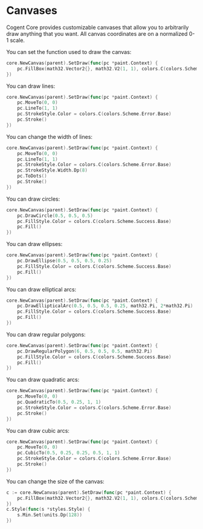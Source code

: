 # Canvases

Cogent Core provides customizable canvases that allow you to arbitrarily draw anything that you want. All canvas coordinates are on a normalized 0-1 scale.

You can set the function used to draw the canvas:

```Go
core.NewCanvas(parent).SetDraw(func(pc *paint.Context) {
    pc.FillBox(math32.Vector2{}, math32.V2(1, 1), colors.C(colors.Scheme.Primary.Base))
})
```

You can draw lines:

```Go
core.NewCanvas(parent).SetDraw(func(pc *paint.Context) {
    pc.MoveTo(0, 0)
    pc.LineTo(1, 1)
    pc.StrokeStyle.Color = colors.C(colors.Scheme.Error.Base)
    pc.Stroke()
})
```

You can change the width of lines:

```Go
core.NewCanvas(parent).SetDraw(func(pc *paint.Context) {
    pc.MoveTo(0, 0)
    pc.LineTo(1, 1)
    pc.StrokeStyle.Color = colors.C(colors.Scheme.Error.Base)
    pc.StrokeStyle.Width.Dp(8)
    pc.ToDots()
    pc.Stroke()
})
```

You can draw circles:

```Go
core.NewCanvas(parent).SetDraw(func(pc *paint.Context) {
    pc.DrawCircle(0.5, 0.5, 0.5)
    pc.FillStyle.Color = colors.C(colors.Scheme.Success.Base)
    pc.Fill()
})
```

You can draw ellipses:

```Go
core.NewCanvas(parent).SetDraw(func(pc *paint.Context) {
    pc.DrawEllipse(0.5, 0.5, 0.5, 0.25)
    pc.FillStyle.Color = colors.C(colors.Scheme.Success.Base)
    pc.Fill()
})
```

You can draw elliptical arcs:

```Go
core.NewCanvas(parent).SetDraw(func(pc *paint.Context) {
    pc.DrawEllipticalArc(0.5, 0.5, 0.5, 0.25, math32.Pi, 2*math32.Pi)
    pc.FillStyle.Color = colors.C(colors.Scheme.Success.Base)
    pc.Fill()
})
```

You can draw regular polygons:

```Go
core.NewCanvas(parent).SetDraw(func(pc *paint.Context) {
    pc.DrawRegularPolygon(6, 0.5, 0.5, 0.5, math32.Pi)
    pc.FillStyle.Color = colors.C(colors.Scheme.Success.Base)
    pc.Fill()
})
```

You can draw quadratic arcs:

```Go
core.NewCanvas(parent).SetDraw(func(pc *paint.Context) {
    pc.MoveTo(0, 0)
    pc.QuadraticTo(0.5, 0.25, 1, 1)
    pc.StrokeStyle.Color = colors.C(colors.Scheme.Error.Base)
    pc.Stroke()
})
```

You can draw cubic arcs:

```Go
core.NewCanvas(parent).SetDraw(func(pc *paint.Context) {
    pc.MoveTo(0, 0)
    pc.CubicTo(0.5, 0.25, 0.25, 0.5, 1, 1)
    pc.StrokeStyle.Color = colors.C(colors.Scheme.Error.Base)
    pc.Stroke()
})
```

You can change the size of the canvas:

```Go
c := core.NewCanvas(parent).SetDraw(func(pc *paint.Context) {
    pc.FillBox(math32.Vector2{}, math32.V2(1, 1), colors.C(colors.Scheme.Warn.Base))
})
c.Style(func(s *styles.Style) {
    s.Min.Set(units.Dp(128))
})
```
